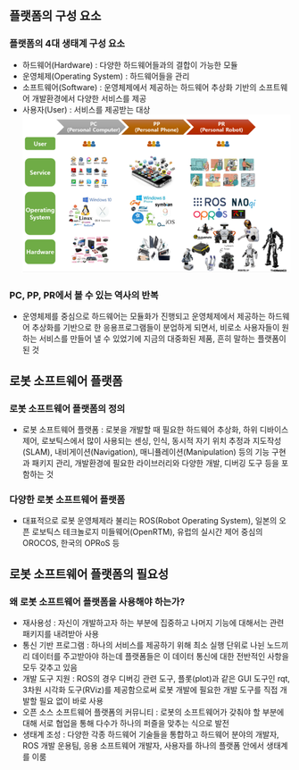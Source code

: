 ## 플랫폼의 구성 요소 
### 플랫폼의 4대 생태계 구성 요소
* 하드웨어(Hardware) : 다양한 하드웨어들과의 결합이 가능한 모듈
* 운영체제(Operating System) : 하드웨어들을 관리 
* 소프트웨어(Software) : 운영체제에서 제공하는 하드웨어 추상화 기반의 소프트웨어 개발환경에서 다양한 서비스를 제공
* 사용자(User) : 서비스를 제공받는 대상 
<br/> <img src="./img/ROS001.PNG" /> <br/>
### PC, PP, PR에서 볼 수 있는 역사의 반복
* 운영체제를 중심으로 하드웨어는 모듈화가 진행되고 운영체제에서 제공하는 하드웨어 추상화를 기반으로 한 응용프로그램들이 분업하게 되면서, 비로소 사용자들이 원하는 서비스를 만들어 낼 수 있었기에 지금의 대중화된 제품, 흔히 말하는 플랫폼이 된 것

## 로봇 소프트웨어 플랫폼
### 로봇 소프트웨어 플랫폼의 정의
* 로봇 소프트웨어 플랫폼 : 로봇을 개발할 때 필요한 하드웨어 추상화, 하위 디바이스 제어, 로보틱스에서 많이 사용되는 센싱, 인식, 동시적 자기 위치 추정과 지도작성(SLAM), 내비게이션(Navigation), 매니퓰레이션(Manipulation) 등의 기능 구현과 패키지 관리, 개발환경에 필요한 라이브러리와 다양한 개발, 디버깅 도구 등을 포함하는 것 
### 다양한 로봇 소프트웨어 플랫폼
* 대표적으로 로봇 운영체제라 불리는 ROS(Robot Operating System), 일본의 오픈 로보틱스 테크놀로지 미들웨어(OpenRTM), 유럽의 실시간 제어 중심의 OROCOS, 한국의 OPRoS 등

## 로봇 소프트웨어 플랫폼의 필요성 
### 왜 로봇 소프트웨어 플랫폼을 사용해야 하는가?
* 재사용성 : 자신이 개발하고자 하는 부분에 집중하고 나머지 기능에 대해서는 관련 패키지를 내려받아 사용 
* 통신 기반 프로그램 : 하나의 서비스를 제공하기 위해 최소 실행 단위로 나뉜 노드끼리 데이터를 주고받아야 하는데 플랫폼들은 이 데이터 통신에 대한 전반적인 사항을 모두 갖추고 있음 
* 개발 도구 지원 : ROS의 경우 디버깅 관련 도구, 플롯(plot)과 같은 GUI 도구인 rqt, 3차원 시각화 도구(RViz)를 제공함으로써 로봇 개발에 필요한 개발 도구를 직접 개발할 필요 없이 바로 사용
* 오픈 소스 소프트웨어 플랫폼의 커뮤니티 : 로봇의 소프트웨어가 갖춰야 할 부분에 대해 서로 협업을 통해 다수가 하나의 퍼즐을 맞추는 식으로 발전
* 생태계 조성 : 다양한 각종 하드웨어 기술들을 통합하고 하드웨어 분야의 개발자, ROS 개발 운용팀, 응용 소프트웨어 개발자, 사용자를 하나의 플랫폼 안에서 생태계를 이룸 

